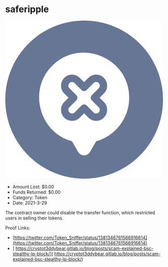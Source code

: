 # saferipple
![saferipple](/rektimages/saferipple.png)
- Amount Lost: $0.00
- Funds Returned: $0.00
- Category: Token
- Date: 2021-3-29

The contract owner could disable the transfer function, which restricted users in selling their tokens.


Proof Links:
- [https://twitter.com/Token_Sniffer/status/1381346761566916614](https://twitter.com/Token_Sniffer/status/1381346761566916614)
- [ 	https://cryptot3ddybear.gitlab.io/blog/posts/scam-explained-bsc-stealthy-lp-block/]( 	https://cryptot3ddybear.gitlab.io/blog/posts/scam-explained-bsc-stealthy-lp-block/)


